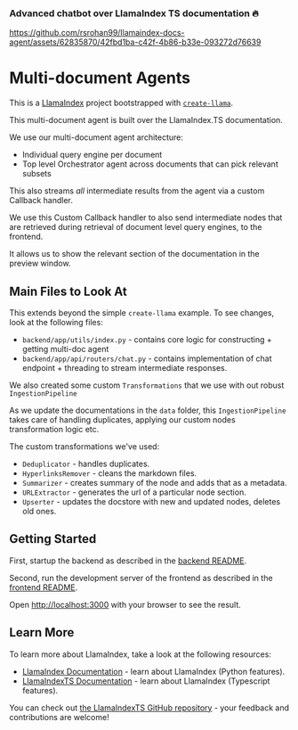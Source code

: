 ### Advanced chatbot over LlamaIndex TS documentation 🔥

https://github.com/rsrohan99/llamaindex-docs-agent/assets/62835870/42fbd1ba-c42f-4b86-b33e-093272d76639

# Multi-document Agents

This is a [LlamaIndex](https://www.llamaindex.ai/) project bootstrapped with [`create-llama`](https://github.com/run-llama/LlamaIndexTS/tree/main/packages/create-llama).

This multi-document agent is built over the LlamaIndex.TS documentation.

We use our multi-document agent architecture:

- Individual query engine per document
- Top level Orchestrator agent across documents that can pick relevant subsets

This also streams _all_ intermediate results from the agent via a custom Callback handler.

We use this Custom Callback handler to also send intermediate nodes that are retrieved during retrieval of document level query engines, to the frontend.

It allows us to show the relevant section of the documentation in the preview window.

## Main Files to Look At

This extends beyond the simple `create-llama` example. To see changes, look at the following files:

- `backend/app/utils/index.py` - contains core logic for constructing + getting multi-doc agent
- `backend/app/api/routers/chat.py` - contains implementation of chat endpoint + threading to stream intermediate responses.

We also created some custom `Transformations` that we use with out robust `IngestionPipeline`

As we update the documentations in the `data` folder, this `IngestionPipeline` takes care of handling duplicates, applying our custom nodes transformation logic etc.

The custom transformations we've used:

- `Deduplicator` - handles duplicates.
- `HyperlinksRemover` - cleans the markdown files.
- `Summarizer` - creates summary of the node and adds that as a metadata.
- `URLExtractor` - generates the url of a particular node section.
- `Upserter` - updates the docstore with new and updated nodes, deletes old ones.

## Getting Started

First, startup the backend as described in the [backend README](./backend/README.md).

Second, run the development server of the frontend as described in the [frontend README](./frontend/README.md).

Open [http://localhost:3000](http://localhost:3000) with your browser to see the result.

## Learn More

To learn more about LlamaIndex, take a look at the following resources:

- [LlamaIndex Documentation](https://docs.llamaindex.ai) - learn about LlamaIndex (Python features).
- [LlamaIndexTS Documentation](https://ts.llamaindex.ai) - learn about LlamaIndex (Typescript features).

You can check out [the LlamaIndexTS GitHub repository](https://github.com/run-llama/LlamaIndexTS) - your feedback and contributions are welcome!
